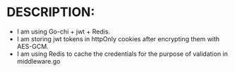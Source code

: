 # DESCRIPTION:

- I am using Go-chi + jwt + Redis.
- I am storing jwt tokens in httpOnly cookies after encrypting them with AES-GCM.
- I am using Redis to cache the credentials for the purpose of validation in middleware.go
